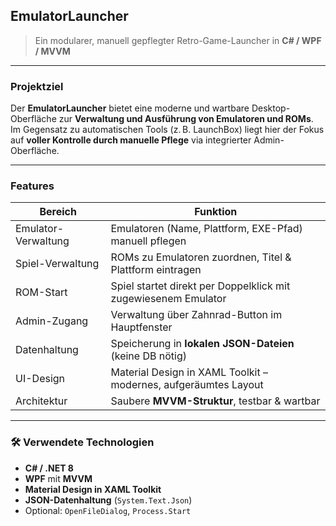 ## **EmulatorLauncher**

> Ein modularer, manuell gepflegter Retro-Game-Launcher in **C# / WPF / MVVM**

---

### Projektziel

Der **EmulatorLauncher** bietet eine moderne und wartbare Desktop-Oberfläche zur **Verwaltung und Ausführung von Emulatoren und ROMs**.
Im Gegensatz zu automatischen Tools (z. B. LaunchBox) liegt hier der Fokus auf **voller Kontrolle durch manuelle Pflege** via integrierter Admin-Oberfläche.

---

### Features

| Bereich                | Funktion                                                        |
| ---------------------- | --------------------------------------------------------------- |
| Emulator-Verwaltung | Emulatoren (Name, Plattform, EXE-Pfad) manuell pflegen          |
| Spiel-Verwaltung    | ROMs zu Emulatoren zuordnen, Titel & Plattform eintragen        |
| ROM-Start           | Spiel startet direkt per Doppelklick mit zugewiesenem Emulator  |
| Admin-Zugang        | Verwaltung über Zahnrad-Button im Hauptfenster                  |
| Datenhaltung        | Speicherung in **lokalen JSON-Dateien** (keine DB nötig)        |
| UI-Design           | Material Design in XAML Toolkit – modernes, aufgeräumtes Layout |
| Architektur         | Saubere **MVVM-Struktur**, testbar & wartbar                    |

---

### 🛠 Verwendete Technologien

* **C# / .NET 8**
* **WPF** mit **MVVM**
* **Material Design in XAML Toolkit**
* **JSON-Datenhaltung** (`System.Text.Json`)
* Optional: `OpenFileDialog`, `Process.Start`

